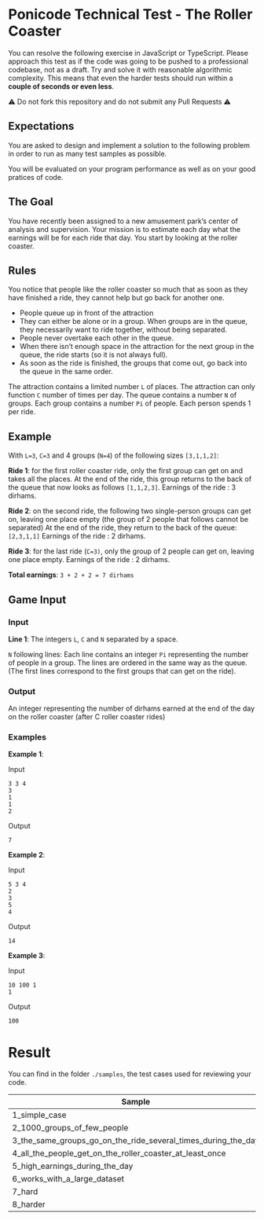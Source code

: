 # Ponicode Technical Test - The Roller Coaster

You can resolve the following exercise in JavaScript or TypeScript.
Please approach this test as if the code was going to be pushed to a professional codebase, not as a draft.
Try and solve it with reasonable algorithmic complexity. This means that even the harder tests should run within a **couple of seconds or even less**.

:warning: Do not fork this repository and do not submit any Pull Requests :warning:

## Expectations

You are asked to design and implement a solution to the following problem in order to run as many test samples as possible.

You will be evaluated on your program performance as well as on your good pratices of code.

## The Goal

You have recently been assigned to a new amusement park’s center of analysis and supervision. Your mission is to estimate each day what the earnings will be for each ride that day. You start by looking at the roller coaster.

## Rules

You notice that people like the roller coaster so much that as soon as they have finished a ride, they cannot help but go back for another one.

* People queue up in front of the attraction
* They can either be alone or in a group. When groups are in the queue, they necessarily want to ride together, without being separated.
* People never overtake each other in the queue.
* When there isn’t enough space in the attraction for the next group in the queue, the ride starts (so it is not always full).
* As soon as the ride is finished, the groups that come out, go back into the queue in the same order.

The attraction contains a limited number `L` of places.
The attraction can only function `C` number of times per day.
The queue contains a number `N` of groups.
Each group contains a number `Pi` of people.
Each person spends 1  per ride.

## Example
With `L=3`, `C=3` and 4 groups (`N=4`) of the following sizes `[3,1,1,2]`:

**Ride 1**: for the first roller coaster ride, only the first group can get on and takes all the places. At the end of the ride, this group returns to the back of the queue that now looks as follows `[1,1,2,3]`.
Earnings of the ride : 3 dirhams.

**Ride 2**: on the second ride, the following two single-person groups can get on, leaving one place empty (the group of 2 people that follows cannot be separated) At the end of the ride, they return to the back of the queue: `[2,3,1,1]`
Earnings of the ride : 2 dirhams.

**Ride 3**: for the last ride (`C=3)`, only the group of 2 people can get on, leaving one place empty. Earnings of the ride : 2 dirhams.

**Total earnings**: `3 + 2 + 2 = 7 dirhams`

## Game Input

### Input

**Line 1**: The integers `L`, `C` and `N` separated by a space.

`N` following lines: Each line contains an integer `Pi` representing the number of people in a group. The lines are ordered in the same way as the queue. (The first lines correspond to the first groups that can get on the ride).

### Output
An integer representing the number of dirhams earned at the end of the day on the roller coaster (after C roller coaster rides)

### Examples

**Example 1**:

Input
```
3 3 4
3
1
1
2
```

Output
```
7
```


**Example 2**:

Input
```
5 3 4
2
3
5
4
```

Output
```
14
```

**Example 3**:

Input
```
10 100 1
1
```

Output
```
100
```

# Result
You can find in the folder `./samples`, the test cases used  for reviewing your code.

| Sample                                                        | Expected result   |
| ------------------------------------------------------------- | ----------------- |
| 1_simple_case                                                 | 7                 |
| 2_1000_groups_of_few_people                                   | 3935              |
| 3_the_same_groups_go_on_the_ride_several_times_during_the_day | 15                |
| 4_all_the_people_get_on_the_roller_coaster_at_least_once      | 15000             |
| 5_high_earnings_during_the_day                                | 4999975000        |
| 6_works_with_a_large_dataset                                  | 89744892565569    |
| 7_hard                                                        | 8974489271113753  |
| 8_harder                                                      | 89744892714152289 |
